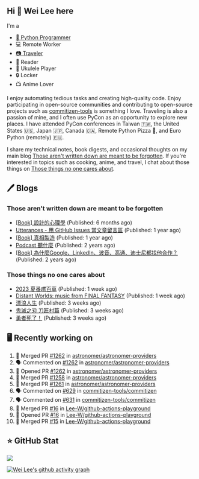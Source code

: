 ## Hi 👋 Wei Lee here

I'm a

* [🐍 Python Programmer](https://pycon-note.wei-lee.me/)
* 💻 Remote Worker
* [📷 Traveler](https://travlog.wei-lee.me/)
* 📖 Reader
* 🎵 Ukulele Player
* 🔒 Locker
* 📺 Anime Lover

I enjoy automating tedious tasks and creating high-quality code. Enjoy participating in open-source communities and contributing to open-source projects such as [commitizen-tools](https://github.com/commitizen-tools) is something I love. Traveling is also a passion of mine, and I often use PyCon as an opportunity to explore new places. I have attended PyCon conferences in Taiwan 🇹🇼, the United States 🇺🇸, Japan 🇯🇵, Canada 🇨🇦, Remote Python Pizza 🍕, and Euro Python (remotely) 🇪🇺.

I share my technical notes, book digests, and occasional thoughts on my main blog [Those aren't written down are meant to be forgotten](https://blog.wei-lee.me/). If you're interested in topics such as cooking, anime, and travel, I chat about those things on [Those things no one cares about](https://travlog.wei-lee.me/).

## 🖊️ Blogs

### Those aren't written down are meant to be forgotten

* [[Book] 設計的心理學](https://blog.wei-lee.me/posts/book/2023/01/the-design-of-everyday-things) (Published: 6 months ago)
* [Utterances - 用 GitHub Issues 當文章留言區](https://blog.wei-lee.me/posts/tech/2022/02/use-github-issues-as-comment-system) (Published: 1 year ago)
* [[Book] 真相製造](https://blog.wei-lee.me/posts/book/2022/02/reality-is-business) (Published: 1 year ago)
* [Podcast 聽什麼](https://blog.wei-lee.me/posts/gossiping/2021/12/podcast-i-listen-to) (Published: 2 years ago)
* [[Book] 為什麼Google、LinkedIn、波音、高通、迪士尼都找他合作？](https://blog.wei-lee.me/posts/book/2021/12/pitch-anyting) (Published: 2 years ago)

### Those things no one cares about

* [2023 夏番嚐百草](https://travlog.wei-lee.me/posts/review/2023/07/what-i-will-watch-in-2023-summer) (Published: 1 week ago)
* [Distant Worlds: music from FINAL FANTASY](https://travlog.wei-lee.me/posts/review/2023/07/distant-worlds-music-from-FINAL-FANTASY) (Published: 1 week ago)
* [漂浪人生](https://travlog.wei-lee.me/posts/review/2023/07/Flee) (Published: 3 weeks ago)
* [鬼滅之刃 刀匠村篇](https://travlog.wei-lee.me/posts/review/2023/07/demon-slayer-to-the-swordsmith-village) (Published: 3 weeks ago)
* [勇者死了！](https://travlog.wei-lee.me/posts/review/2023/07/the-legendary-hero-is-dead) (Published: 3 weeks ago)

## 🖥️ Recently working on

1. 🎉 Merged PR [#1262](https://github.com/astronomer/astronomer-providers/pull/1262) in [astronomer/astronomer-providers](https://github.com/astronomer/astronomer-providers)
2. 🗣 Commented on [#1262](https://github.com/astronomer/astronomer-providers/issues/1262) in [astronomer/astronomer-providers](https://github.com/astronomer/astronomer-providers)
3. 💪 Opened PR [#1262](https://github.com/astronomer/astronomer-providers/pull/1262) in [astronomer/astronomer-providers](https://github.com/astronomer/astronomer-providers)
4. 🎉 Merged PR [#1258](https://github.com/astronomer/astronomer-providers/pull/1258) in [astronomer/astronomer-providers](https://github.com/astronomer/astronomer-providers)
5. 🎉 Merged PR [#1261](https://github.com/astronomer/astronomer-providers/pull/1261) in [astronomer/astronomer-providers](https://github.com/astronomer/astronomer-providers)
6. 🗣 Commented on [#629](https://github.com/commitizen-tools/commitizen/issues/629) in [commitizen-tools/commitizen](https://github.com/commitizen-tools/commitizen)
7. 🗣 Commented on [#631](https://github.com/commitizen-tools/commitizen/issues/631) in [commitizen-tools/commitizen](https://github.com/commitizen-tools/commitizen)
8. 🎉 Merged PR [#16](https://github.com/Lee-W/github-actions-playground/pull/16) in [Lee-W/github-actions-playground](https://github.com/Lee-W/github-actions-playground)
9. 💪 Opened PR [#16](https://github.com/Lee-W/github-actions-playground/pull/16) in [Lee-W/github-actions-playground](https://github.com/Lee-W/github-actions-playground)
10. 🎉 Merged PR [#15](https://github.com/Lee-W/github-actions-playground/pull/15) in [Lee-W/github-actions-playground](https://github.com/Lee-W/github-actions-playground)


## ⭐ GitHub Stat
[![](https://github-readme-stats.vercel.app/api?username=Lee-W&show_icons=true&hide_title=true&cache_seconds=86400)](https://github.com/anuraghazra/github-readme-stats)

[![Wei Lee's github activity graph](https://github-readme-activity-graph.vercel.app/graph?username=Lee-W&theme=dracula)](https://github.com/ashutosh00710/github-readme-activity-graph)
